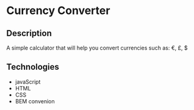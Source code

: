 # Currency Converter

## Description

A simple calculator that will help you convert currencies such as: €, £, $

## Technologies

- javaScript
- HTML
- CSS
- BEM convenion
